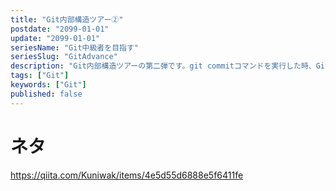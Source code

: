 ```yaml
---
title: "Git内部構造ツアー②"
postdate: "2099-01-01"
update: "2099-01-01"
seriesName: "Git中級者を目指す"
seriesSlug: "GitAdvance"
description: "Git内部構造ツアーの第二弾です。git commitコマンドを実行した時、Git内部で何が起こるのかを検証します。"
tags: ["Git"]
keywords: ["Git"]
published: false
---
```


# ネタ


https://qiita.com/Kuniwak/items/4e5d55d6888e5f6411fe
